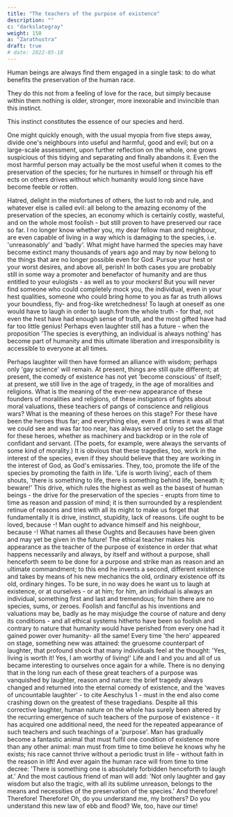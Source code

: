 ```yaml
---
title: "The teachers of the purpose of existence"
description: ""
c: "darkslategray"
weight: 150
a: "Zarathustra"
draft: true
# date: 2022-05-18
---
```



Human beings are always find them engaged in a single task: to do what benefits the preservation of the human race.

They do this not from a feeling of love for the race, but simply because within them nothing is older, stronger, more inexorable and invincible than this instinct.

This instinct constitutes the essence of our species and herd.

One might quickly enough, with the usual myopia from five steps away, divide one's neighbours into useful and harmful, good and evil; but on a large-scale assessment, upon further reflection on the whole, one grows suspicious of this tidying and
separating and finally abandons it. Even the most harmful person may
actually be the most useful when it comes to the preservation of the
species; for he nurtures in himself or through his eff ects on others
drives without which humanity would long since have become feeble or
rotten. 

Hatred, delight in the misfortunes of others, the lust to rob and
rule, and whatever else is called evil: all belong to the amazing economy
of the preservation of the species, an economy which is certainly costly,
wasteful, and on the whole most foolish - but still proven to have
preserved our race so far. I no longer know whether you, my dear fellow
man and neighbour, are even capable of living in a way which is
damaging to the species, i.e. 'unreasonably' and 'badly'. What might
have harmed the species may have become extinct many thousands of
years ago and may by now belong to the things that are no longer
possible even for God. Pursue your hest or your worst desires, and
above all, perish! In both cases you are probably still in some way a
promoter and benefactor of humanity and are thus entitled to your
eulogists - as well as to your mockers! But you will never find someone
who could completely mock you, the individual, even in your hest
qualities, someone who could bring home to you as far as truth allows
your boundless, fly- and frog-like wretchedness! To laugh at oneself as
one would have to laugh in order to laugh.from the whole truth - for that,
not even the hest have had enough sense of truth, and the most gifted
have had far too little genius! Perhaps even laughter still has a future -
when the proposition 'The species is everything, an individual is always
nothing' has become part of humanity and this ultimate liberation and
irresponsibility is accessible to everyone at all times.

Perhaps laughter will then have formed an alliance with wisdom; perhaps only 'gay
science' will remain. At present, things are still quite different; at
present, the comedy of existence has not yet 'become conscious' of
itself; at present, we still live in the age of tragedy, in the age of
moralities and religions. What is the meaning of the ever-new appearance of these founders of moralities and religions, of these instigators of
fights about moral valuations, these teachers of pangs of conscience and
religious wars? What is the meaning of these heroes on this stage? For
these have been the heroes thus far; and everything else, even if at times
it was all that we could see and was far too near, has always served only
to set the stage for these heroes, whether as machinery and backdrop or
in the role of confidant and servant. (The poets, for example, were
always the servants of some kind of morality.) It is obvious that these
tragedies, too, work in the interest of the species, even if they should
believe that they are working in the interest of God, as God's emissaries.
They, too, promote the life of the species by promoting the faith in life.
'Life is worth living', each of them shouts, 'there is something to life,
there is something behind life, beneath it; beware!' This drive, which
rules the highest as well as the basest of human beings - the drive for
the preservation of the species - erupts from time to time as reason and
passion of mind; it is then surrounded by a resplendent retinue of
reasons and tries with all its might to make us forget that fundamentally
it is drive, instinct, stupidity, lack of reasons. Life ought to be loved,
because -! Man ought to advance himself and his neighbour, because -!
What names all these Oughts and Becauses have been given and may yet
be given in the future! The ethical teacher makes his appearance as the
teacher of the purpose of existence in order that what happens necessarily and always, by itself and without a purpose, shall henceforth seem
to be done for a purpose and strike man as reason and an ultimate
commandment; to this end he invents a second, different existence and
takes by means of his new mechanics the old, ordinary existence off its
old, ordinary hinges. To be sure, in no way does he want us to laugh at
existence, or at ourselves - or at him; for him, an individual is always an
individual, something first and last and tremendous; for him there are
no species, sums, or zeroes. Foolish and fanciful as his inventions and
valuations may be, badly as he may misjudge the course of nature and
deny its conditions - and all ethical systems hitherto have been so
foolish and contrary to nature that humanity would have perished from every one had it gained power over humanity- all the same! Every time
'the hero' appeared on stage, something new was attained: the gruesome
counterpart of laughter, that profound shock that many individuals feel
at the thought: 'Yes, living is worth it! Yes, I am worthy of living!' Life
and I and you and all of us became interesting to ourselves once again for
a while. There is no denying that in the long run each of these great
teachers of a purpose was vanquished by laughter, reason and nature:
the brief tragedy always changed and returned into the eternal comedy
of existence, and the 'waves of uncountable laughter' - to cite
Aeschylus 1 - must in the end also come crashing down on the greatest
of these tragedians. Despite all this corrective laughter, human nature
on the whole has surely been altered by the recurring emergence of such
teachers of the purpose of existence - it has acquired one additional need,
the need for the repeated appearance of such teachers and such
teachings of a 'purpose'. Man has gradually become a fantastic animal
that must fulfil one condition of existence more than any other animal:
man must from time to time believe he knows why he exists; his race
cannot thrive without a periodic trust in life - without faith in the reason
in lift! And ever again the human race will from time to time decree:
'There is something one is absolutely forbidden henceforth to laugh at.'
And the most cautious friend of man will add: 'Not only laughter and
gay wisdom but also the tragic, with all its sublime unreason, belongs to
the means and necessities of the preservation of the species.' And
therefore! Therefore! Therefore! Oh, do you understand me, my
brothers? Do you understand this new law of ebb and flood? We, too,
have our time! 